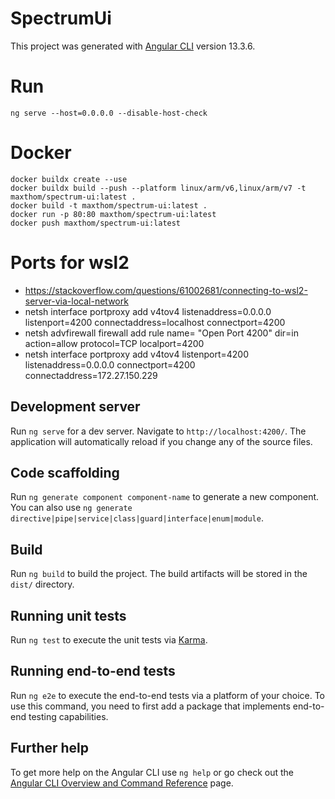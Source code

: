 # SpectrumUi

This project was generated with [Angular CLI](https://github.com/angular/angular-cli) version 13.3.6.

# Run
```
ng serve --host=0.0.0.0 --disable-host-check
```

# Docker
```
docker buildx create --use
docker buildx build --push --platform linux/arm/v6,linux/arm/v7 -t maxthom/spectrum-ui:latest .
docker build -t maxthom/spectrum-ui:latest .
docker run -p 80:80 maxthom/spectrum-ui:latest
docker push maxthom/spectrum-ui:latest
```

# Ports for wsl2
- https://stackoverflow.com/questions/61002681/connecting-to-wsl2-server-via-local-network
- netsh interface portproxy add v4tov4 listenaddress=0.0.0.0 listenport=4200 connectaddress=localhost connectport=4200
- netsh advfirewall firewall add rule name= "Open Port 4200" dir=in action=allow protocol=TCP localport=4200
- netsh interface portproxy add v4tov4 listenport=4200 listenaddress=0.0.0.0 connectport=4200 connectaddress=172.27.150.229

## Development server

Run `ng serve` for a dev server. Navigate to `http://localhost:4200/`. The application will automatically reload if you change any of the source files.

## Code scaffolding

Run `ng generate component component-name` to generate a new component. You can also use `ng generate directive|pipe|service|class|guard|interface|enum|module`.

## Build

Run `ng build` to build the project. The build artifacts will be stored in the `dist/` directory.

## Running unit tests

Run `ng test` to execute the unit tests via [Karma](https://karma-runner.github.io).

## Running end-to-end tests

Run `ng e2e` to execute the end-to-end tests via a platform of your choice. To use this command, you need to first add a package that implements end-to-end testing capabilities.

## Further help

To get more help on the Angular CLI use `ng help` or go check out the [Angular CLI Overview and Command Reference](https://angular.io/cli) page.
